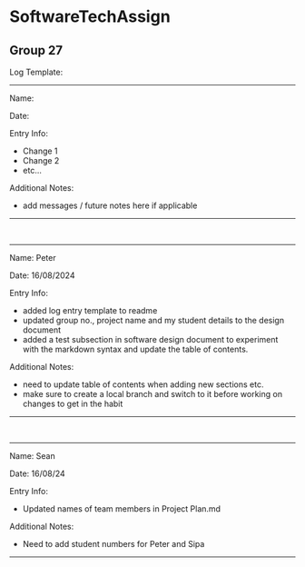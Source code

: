 # SoftwareTechAssign
## Group 27

Log Template:

---

Name:

Date:

Entry Info:
- Change 1
- Change 2
- etc...

Additional Notes:

- add messages / future notes here if applicable

---

<br>

---

Name: Peter

Date: 16/08/2024

Entry Info:
- added log entry template to readme
- updated group no., project name and my student details to the design document
- added a test subsection in software design document to experiment with the markdown syntax and update the table of contents. 

Additional Notes:

- need to update table of contents when adding new sections etc.
- make sure to create a local branch and switch to it before working on changes to get in the habit

---

<br>

---

Name: Sean

Date: 16/08/24

Entry Info:
- Updated names of team members in Project Plan.md

Additional Notes:

- Need to add student numbers for Peter and Sipa

---